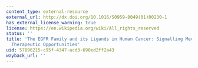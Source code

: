 ```yaml
---
content_type: external-resource
external_url: http://dx.doi.org/10.1016/S0959-8049(01)00230-1
has_external_license_warning: true
license: https://en.wikipedia.org/wiki/All_rights_reserved
status: ''
title: 'The EGFR Family and its Ligands in Human Cancer: Signalling Mechanisms and
  Therapeutic Opportunities'
uid: 57896215-c95f-4347-acd3-690ed2ff2a43
wayback_url: ''
---
```

